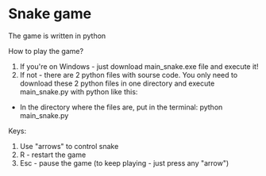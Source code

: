 # Snake game
The game is written in python

How to play the game?
1. If you're on Windows - just download main_snake.exe file and execute it!
2. If not - there are 2 python files with sourse code. You only need to download these 2 python files in one directory and execute main_snake.py with python like this:
* In the directory where the files are, put in the terminal: python main_snake.py

Keys:
1. Use "arrows" to control snake
2. R - restart the game
3. Esc - pause the game (to keep playing - just press any "arrow")
